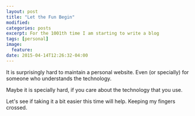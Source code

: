 ```yaml
---
layout: post
title: "Let the Fun Begin"
modified:
categories: posts
excerpt: For the 1001th time I am starting to write a blog
tags: [personal]
image:
  feature:
date: 2015-04-14T12:26:32-04:00
---
```




It is surprisingly hard to maintain a personal website. Even (or specially) for someone who understands the technology.

Maybe it is specially hard, if you care about the technology that you use.


Let's see if taking it a bit easier this time will help.
Keeping my fingers crossed.
